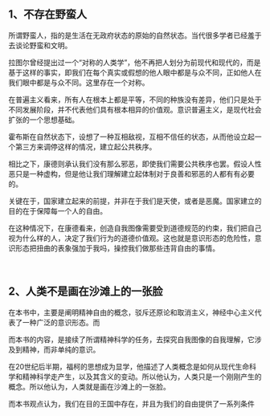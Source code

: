 <h2>1、不存在野蛮人</h2><p data-pid="F7T4ZUyJ">所谓野蛮人，指的是生活在无政府状态的原始的自然状态。当代很多学者已经羞于去谈论野蛮和文明。</p><p data-pid="lQS61WaI">拉图尔曾经提出过一个“对称的人类学”，他不再把人划分为前现代和现代的，而是基于这样的事实，即我们在每个真实或假想的他人眼中都是与众不同，正如他人在我们眼中都是与众不同。这里存在一个对称。</p><p data-pid="TViwEiTo">在普遍主义看来，所有人在根本上都是平等，不同的种族没有差异，他们只是处于不同发展阶段，并不代表他们具有根本相异的价值观。意识普遍主义，是现代社会扩张的一个思想基础。</p><p data-pid="79vlvqhU">霍布斯在自然状态下，设想了一种互相敌视，互相不信任的状态，从而他设立起一个第三方来调停这样的情况，建立起公共秩序。</p><p data-pid="r0KPbkSn">相比之下，康德则承认我们没有那么邪恶，即使我们需要公共秩序也罢。假设人性恶只是一种虚构，但是他让我们理解建立起体制对于良善和邪恶的人都有有必要的。</p><p data-pid="AZsKPqCH">关键在于，国家建立起来的前提，并非在于我们是天使，或者是恶魔。国家建立的目的在于保障每一个人的自由。</p><p data-pid="NAkXyo7H">在这种情况下，在康德看来，创造自我图像需要受到道德规范的约束，我们把自己视为什么样的人，决定了我们行为的道德价值观。这也就是意识形态的危险性，意识形态把扭曲的表象强加于我吗，操控我们做那些违背自由的事情。</p><p><br></p><h2>2、人类不是画在沙滩上的一张脸</h2><p data-pid="huTe_sX1">在本书中，主要是阐明精神自由的概念，驳斥还原论和取消主义，神经中心主义代表了一种广泛的意识形态。而</p><p data-pid="xW9jmB-I">而本书的内容，是接续了所谓精神科学的任务，去探究自我图像的自我理解，它涉及到精神，而非单纯的意识。</p><p data-pid="-8wdT_Cn">在20世纪后半期，福柯的思想成为显学，他描述了人类概念是如何从现代生命科学和精神科学走产生，以及其含义的变动。所以他认为，人类只是一个刚刚产生的概念。所以他认为，人类就是画在沙滩上的一张脸。</p><p data-pid="Lhw4icuQ">而本书观点认为，我们在目的王国中存在，并且为我们的自由提供了一系列条件</p><p></p><p></p><p></p><p></p><p></p>